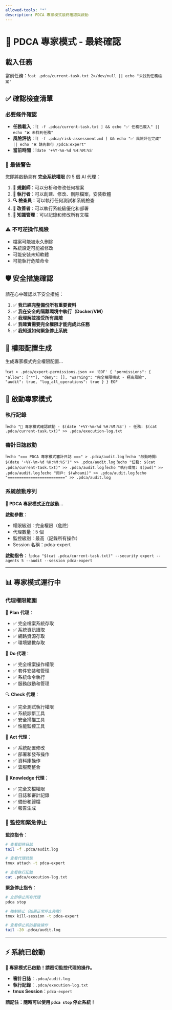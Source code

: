 ```yaml
---
allowed-tools: "*"
description: PDCA 專家模式最終確認與啟動
---
```


# 🔴 PDCA 專家模式 - 最終確認

## 載入任務
當前任務：!`cat .pdca/current-task.txt 2>/dev/null || echo "未找到任務檔案"`

## ✅ 確認檢查清單

### 必要條件確認
- **任務載入**：!`[ -f .pdca/current-task.txt ] && echo "✅ 任務已載入" || echo "❌ 未找到任務"`
- **風險評估**：!`[ -f .pdca/risk-assessment.md ] && echo "✅ 風險評估完成" || echo "❌ 請先執行 /pdca:expert"`
- **當前時間**：!`date '+%Y-%m-%d %H:%M:%S'`

### 🚨 最後警告

您即將啟動具有 **完全系統權限** 的 5 個 AI 代理：

1. **🎯 規劃師**：可以分析和修改任何檔案
2. **🎨 執行者**：可以創建、修改、刪除檔案，安裝軟體
3. **🔍 檢查員**：可以執行任何測試和系統檢查
4. **🚀 改善者**：可以執行系統級優化和部署
5. **📝 知識管理**：可以記錄和修改所有文檔

### ⚠️ 不可逆操作風險
- 檔案可能被永久刪除
- 系統設定可能被修改
- 可能安裝未知軟體
- 可能執行危險命令

## 🛡️ 安全措施確認

請在心中確認以下安全措施：

1. ✅ **我已經完整備份所有重要資料**
2. ✅ **我在安全的隔離環境中執行（Docker/VM）**
3. ✅ **我理解並接受所有風險**
4. ✅ **我確實需要完全權限才能完成此任務**
5. ✅ **我知道如何緊急停止系統**

## 🔧 權限配置生成

生成專家模式完全權限配置...

!`cat > .pdca/expert-permissions.json << 'EOF'
{
  "permissions": {
    "allow": ["*"],
    "deny": [],
    "warning": "完全權限模式 - 極高風險",
    "audit": true,
    "log_all_operations": true
  }
}
EOF`

## 🚀 啟動專家模式

### 執行記錄
!`echo "🔴 專家模式確認啟動 - $(date '+%Y-%m-%d %H:%M:%S') - 任務: $(cat .pdca/current-task.txt)" >> .pdca/execution-log.txt`

### 審計日誌啟動
!`echo "=== PDCA 專家模式審計日誌 ===" > .pdca/audit.log`
!`echo "啟動時間: $(date '+%Y-%m-%d %H:%M:%S')" >> .pdca/audit.log`
!`echo "任務: $(cat .pdca/current-task.txt)" >> .pdca/audit.log`
!`echo "執行環境: $(pwd)" >> .pdca/audit.log`
!`echo "用戶: $(whoami)" >> .pdca/audit.log`
!`echo "=========================" >> .pdca/audit.log`

### 系統啟動序列

**🔴 PDCA 專家模式正在啟動...**

**啟動參數**：
- 權限級別：完全權限（危險）
- 代理數量：5 個
- 監控級別：最高（記錄所有操作）
- Session 名稱：pdca-expert

**啟動指令**：
!`pdca "$(cat .pdca/current-task.txt)" --security expert --agents 5 --audit --session pdca-expert`

---

## 📊 專家模式運行中

### 代理權限範圍

🎯 **Plan 代理**：
- ✅ 完全檔案系統存取
- ✅ 系統資訊讀取
- ✅ 網路資源存取
- ✅ 環境變數存取

🎨 **Do 代理**：
- ✅ 完全檔案操作權限
- ✅ 套件安裝和管理
- ✅ 系統命令執行
- ✅ 服務啟動和管理

🔍 **Check 代理**：
- ✅ 完全測試執行權限
- ✅ 系統診斷工具
- ✅ 安全掃描工具
- ✅ 性能監控工具

🚀 **Act 代理**：
- ✅ 系統配置修改
- ✅ 部署和發布操作
- ✅ 資料庫操作
- ✅ 雲服務整合

📝 **Knowledge 代理**：
- ✅ 完全文檔權限
- ✅ 日誌和審計記錄
- ✅ 備份和歸檔
- ✅ 報告生成

### 🚨 監控和緊急停止

**監控指令**：
```bash
# 查看即時日誌
tail -f .pdca/audit.log

# 查看代理狀態
tmux attach -t pdca-expert

# 查看執行記錄
cat .pdca/execution-log.txt
```

**緊急停止指令**：
```bash
# 立即停止所有代理
pdca stop

# 強制終止（如果正常停止失敗）
tmux kill-session -t pdca-expert

# 查看停止前的最後操作
tail -20 .pdca/audit.log
```

---

## ⚡ 系統已啟動

**🔴 專家模式已啟動！請密切監控代理的操作。**

- **審計日誌**：`.pdca/audit.log`
- **執行記錄**：`.pdca/execution-log.txt`
- **tmux Session**：`pdca-expert`

**請記住：隨時可以使用 `pdca stop` 停止系統！**